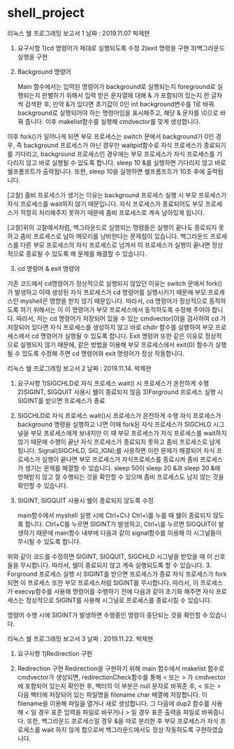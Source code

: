 # shell_project

리눅스 쉘 프로그래밍 보고서 1
날짜 : 2019.11.07
박제현

1. 요구사항
	1)cd 명령어가 제대로 실행되도록 수정
	2)exit 명령을 구현
	3)백그라운드 실행을 구현
  
2. Background 명령어
 
	Main 함수에서는 입력된 명령어가 background로 실행되는지 foreground로 실행되는지 판별하기 위해서 입력 받은 문자열에 대해 & 가 포함되어 있는지 한 글자씩 검색한 후, 만약 &가 있다면 초기값이 0인 int background변수를 1로 바꿔 background로 실행되어야 하는 명령어임을 표시해주고, 해당 & 문자를 \0으로 바꿔 줍니다. 이후 makelist함수를 실행해 cmdvector를 맞게 생성합니다.
 
이후 fork()가 일어나게 되면 부모 프로세스는 switch 문에서 background가 0인 경우, 즉 background 프로세스가 아닌 경우만 waitpid함수로 자식 프로세스가 종료되기를 기다리고, background 프로세스인 경우에는 부모 프로세스가 자식 프로세스를 기다리지 않고 바로 실행될 수 있도록 합니다. sleep 10 &를 실행하면 기다리지 않고 바로 쉘프롬프트가 출력됩니다. 또한, sleep 10을 실행하면 쉘프롬프트가 10초 후에 출력됩니다.
 
[고찰] 좀비 프로세스가 생기는 이유는 background 프로세스 실행 시 부모 프로세스가 자식 프로세스를 wait하지 않기 때문입니다. 자식 프로세스가 종료되어도 부모 프로세스가 적절히 처리해주지 못하기 때문에 좀비 프로세스로 계속 남아있게 됩니다.

[고찰]위의 고찰에서처럼, 백그라운드로 실행되는 명령들은 실행이 끝나도 종료되지 못하고 좀비 프로세스로 남아 메모리를 낭비한다는 문제점이 있습니다. 백그라운드 프로세스를 다른 부모 프로세스의 자식 프로세스로 넘겨서 이 프로세스가 실행이 끝나면 정상적으로 종료될 수 있도록 해 문제를 해결할 수 있습니다.

3. cd 명령어 & exit 명령어
 
기존 코드에서 cd명령어가 정상적으로 실행되지 않았던 이유는 switch 문에서 fork()가 발생하고 이때 생성된 자식 프로세스가 cd 명령어를 실행시키기 때문에 부모 프로세스인 myshell은 영향을 받지 않기 때문입니다. 따라서, cd 명령어가 정상적으로 동작하도록 하기 위해서는 이 이 명령어가 부모 프로세스에서 동작하도록 수정해 주어야 합니다. 따라서, 저는 cd 명령어가 저장되어 있을 수 있는 cmdvector[0]을 검사하여 cd 가 저장되어 있다면 자식 프로세스를 생성하지 않고 바로 chdir 함수를 실행하여 부모 프로세스에서 cd 명령어가 실행될 수 있도록 합니다. Exit 명령어 또한 같은 이유로 정상적으로 실행되지 않기 때문에, 같은 방법을 이용해 부모 프로세스에서 exit(0) 함수가 실행될 수 있도록 수정해 주면 cd 명령어와 exit 명령어가 정상 작동합니다.



리눅스 쉘 프로그래밍 보고서 2
날짜 : 2019.11.14.
박제현

1. 요구사항
	1)SIGCHLD로 자식 프로세스 wait() 시 프로세스가 온전하게 수행
	2)SIGINT, SIGQUIT 사용시 쉘이 종료되지 않음
	3)Forground 프로세스 실행 시 SIGINT를 받으면 프로세스가 종료
  
2. SIGCHLD로 자식 프로세스 wait()시 프로세스가 온전하게 수행
자식 프로세스가 background 명령을 실행하고 나면 이때 fork된 자식 프로세스가 SIGCHLD 시그널을 부모 프로세스에게 보내지만 이 때 부모 프로세스가 자식 프로세스를 wait하지 않기 때문에 수행이 끝난 자식 프로세스가 종료되지 못하고 좀비 프로세스로 남게 됩니다. Signal(SIGCHLD, SIG_IGN);를 사용하면 이런 문제가 해결되어 자식 프로세스가 실행이 끝나면 부모 프로세스가 자식프로세스를 종료시켜 좀비 프로세스가 생기는 문제를 해결할 수 있습니다. sleep 50이 sleep 20 &과 sleep 30 &에 방해받지 않고 잘 수행되는 것을 확인할 수 있으며 좀비 프로세스도 남지 않는 것을 확인할 수 있습니다. 

3. SIGINT, SIGQUIT 사용시 쉘이 종료되지 않도록 수정
 
	main함수에서 myshell 실행 시에 Ctrl+C나 Ctrl+\를 누를 때 쉘이 종료되지 않도록 합니다. Ctrl+C를 누르면 SIGINT가 발생하고, Ctrl+\를 누르면 SIGQUIT이 발생하기 때문에 main함수 내부에 다음과 같이 signal함수를 이용해 이 시그널들이 무시될 수 있도록 합니다.
 
위와 같이 코드를 수정하면 SIGINT, SIGQUIT, SIGCHLD 시그널을 받았을 때 이 신호들을 무시합니다. 따라서, 쉘이 종료되지 않고 계속 실행되도록 할 수 있습니다.
3. Forground 프로세스 실행 시 SIGINT를 받으면 프로세스가 종료
자식 프로세스가 fork되면 이 프로세스 또한 부모 프로세스처럼 SIGINT를 무시합니다. 따라서, 이 프로세스가 execvp함수를 사용해 명령어를 수행하기 전에 다음과 같이 초기화 해주면 자식 프로세스는 정상적으로 SIGINT를 사용해 시그널로 프로세스를 종료시킬 수 있습니다.
 
명령어 수행 시에 SIGINT가 발생하면 수행중인 명령이 중단되는 것을 확인할 수 있습니다.
 





리눅스 쉘 프로그래밍 보고서 3
날짜 : 2019.11.22.
박제현

1. 요구사항
	1)Redirection 구현
  
2. Redirection 구현
Redirection을 구현하기 위해 main 함수에서 makelist 함수로 cmdvector가 생성되면, redirectionCheck함수를 통해 < 또는 > 가 cmdvector에 포함되어 있는지 확인한 후, 벡터의 이 부분은 null 문자로 바꿔준 후, < 또는 > 다음 벡터에 저장되어 있는 파일명을 filename char 배열에 저장합니다. 이 filename을 이용해 파일을 열거나 새로 생성합니다. 그 다음에 dup2 함수를 사용해 < 일 경우 표준 입력을 파일로 바꾸거나 > 일 경우 표준 출력을 파일로 바꿔줍니다. 또한, 백그라운드 프로세스일 경우 &을 따로 분리한 후 부모 프로세스가 자식 프로세스를 wait 하지 않게 함으로써 백그라운드에서도 정상 작동하도록 구현하였습니다.
